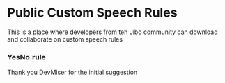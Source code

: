 # Public Custom Speech Rules

This is a place where developers from teh Jibo community can download and collaborate on custom speech rules

### YesNo.rule

Thank you DevMiser for the initial suggestion
